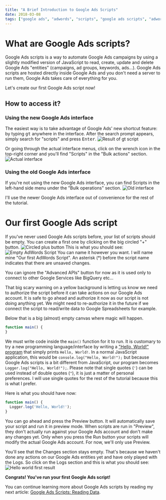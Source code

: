 ```yaml
---
title: "A Brief Introduction to Google Ads Scripts"
date: 2018-03-08
tags: ["google ads", "adwords", "scripts", "google ads scripts", "adwords scripts", "introduction"]
---
```


# What are Google Ads scripts?
Google Ads scripts is a way to automate Google Ads campaigns by using a slightly modified version of JavaScript to read, create, update and delete Google Ads "entities" (campaigns, ad groups, keywords, ads...). Google Ads scripts are hosted directly inside Google Ads and you don't need a server to run them, Google Ads takes care of everything for you.

Let's create our first Google Ads script now!

## How to access it?
### Using the new Google Ads interface
The easiest way is to take advantage of Google Ads' new shortcut feature: by typing <kbd>gt</kbd> anywhere in the interface. After the search prompt appears, simply search for "scripts" and press <kbd>Enter</kbd>.
![Result of gt script](/images/gt_script.png)

Or going through the actual interface menus, click on the wrench icon in the top-right corner and you'll find "Scripts" in the "Bulk actions" section.
![Actual interface](/images/full_interface_scripts.png)

### Using the old Google Ads interface
If you're not using the new Google Ads interface, you can find Scripts in the left-hand side menu under the "Bulk operations" section.
![Old interface](/images/old_interface_scripts.png)

I'll use the newer Google Ads interface out of convenience for the rest of the tutorial.

# Our first Google Ads script
If you've never used Google Ads scripts before, your list of scripts should be empty. You can create a first one by clicking on the big circled "+" button.
![Circled plus button](/images/creating_first_script.png)
This is what you should see:
![Empty AdWords Script](/images/empty_adwords_script.png)
You can name it however you want. I will name mine "Our first AdWords Script". An asterisk (\*) before the script name indicates that there are unsaved changes.

You can ignore the "Advanced APIs" button for now as it is used only to connect to other Google Services like BigQuery etc...

That big scary warning on a yellow background is letting us know we need to authorize the script before it can take actions on our Google Ads account. It is safe to go ahead and authorize it now as our script is not doing anything yet. We might need to re-authorize it in the future if we connect the script to read/write data to Google Spreadsheets for example.

Below that is a big (almost) empty canvas where magic will happen.

```javascript
function main() {
}
```

We must write code inside the `main()` function for it to run. It is customary to try a new programming language/interface by writing a ["Hello, World!" program](https://en.wikipedia.org/wiki/%22Hello,_World!%22_program) that simply prints `Hello, World!`. In a normal JavaScript application, this would be `console.log("Hello, World!");` but because Google Ads scripts is a bit different from JavaScript, our program becomes `Logger.log("Hello, World!");`. Please note that single quotes (`'`)  can be used instead of double quotes (`"`), it is just a matter of personal preferences. I will use single quotes for the rest of the tutorial because this is what I prefer.

Here is what you should have now:
```javascript
function main() {
  Logger.log('Hello, World!');
}
```

You can go ahead and press the Preview button. It will automatically save your script and run it in preview mode. When scripts are run in "Preview", they don't actually run against your Google Ads account and don't make any changes yet. Only when you press the Run button your scripts will modify the actual Google Ads account. For now, we'll only use Preview.

You'll see that the Changes section stays empty. That's because we haven't done any actions on our Google Ads entities yet and have only played with the Logs. So click on the Logs section and this is what you should see:
![Hello world first result](/images/hello_world_first_result.png)

__Congrats! You've run your first Google Ads script!__

You can continue learning more about Google Ads scripts by reading my next article: [Google Ads Scripts: Reading Data](/blog/adwords-scripts-reading-data).

